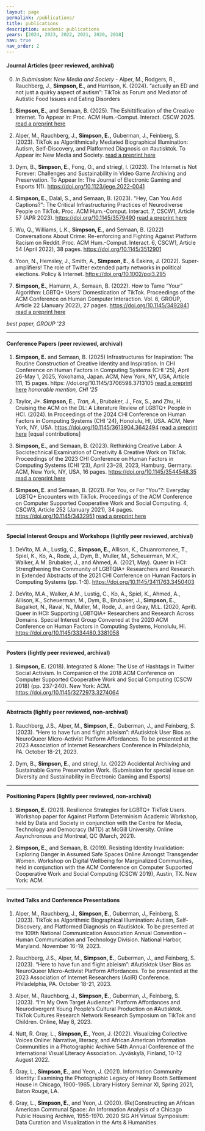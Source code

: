 ```yaml
---
layout: page
permalink: /publications/
title: publications
description: academic publications
years: [2024, 2023, 2022, 2021, 2020, 2018]
nav: true
nav_order: 2
---
```


<!-- _pages/publications.md -->
#### Journal Articles (peer reviewed, archival)


0. *In Submission: New Media and Society* - Alper, M., Rodgers, R., Rauchberg, J., **Simpson, E.**, and Harrison, K.  (2024). “actually an ED and not just a quirky aspect of autism”: TikTok as Forum and Mediator of Autistic Food Issues and Eating Disorders

01. **Simpson, E.**, and Semaan, B. (2025). The Eshittification of the Creative Internet. To Appear in: Proc. ACM Hum.-Comput. Interact. CSCW 2025. [read a preprint here](/assets/pdf/CSCW25Enshittification.pdf)

02.  Alper, M., Rauchberg, J., **Simpson, E.,** Guberman, J., Feinberg, S. (2023). TikTok as Algorithmically Mediated Biographical Illumination: Autism, Self-Discovery, and Platformed Diagnosis on #autisktok. To Appear in: New Media and Society. [read a preprint here](/assets/pdf/NMS_TikTokAutismDiagnosis_PrePrint.pdf)

03. Dym, B., **Simpson, E.**, Fong, O., and striegl, l. (2023). The Internet is Not Forever: Challenges and Sustainability in Video Game Archiving and Preservation. To Appear In: The Journal of Electronic Gaming and Esports 1(1). https://doi.org/10.1123/jege.2022-0041

04. **Simpson, E.**, Dalal, S., and Semaan, B. (2023). "Hey, Can You Add Captions?": The Critical Infrastructuring Practices of Neurodiverse People on TikTok. Proc. ACM Hum.-Comput. Interact. 7, CSCW1, Article 57 (APR 2023). https://doi.org/10.1145/3579490 [read a preprint here](/assets/pdf/CSCW23Captions.pdf)

05. Wu, Q., Williams, L.K., **Simpson, E.**, and Semaan, B. (2022) Conversations About Crime: Re-enforcing and Fighting Against Platform Racism on Reddit. Proc. ACM Hum.-Comput. Interact. 6, CSCW1, Article 54 (April 2022), 38 pages. https://doi.org/10.1145/3512901

06. Yoon, N., Hemsley, J., Smith, A., **Simpson, E.**, & Eakins, J. (2022). Super‐amplifiers! The role of Twitter extended party networks in political elections. Policy & Internet. https://doi.org/10.1002/poi3.295

07. **Simpson, E.**, Hamann, A., Semaan, B. (2022). How to Tame “Your” Algorithm: LGBTQ+ Users’ Domestication of TikTok. Proceedings of the ACM Conference on Human Computer Interaction. Vol. 6, GROUP, Article 22 (January 2022), 27 pages. https://doi.org/10.1145/3492841 [read a preprint here](/assets/pdf/GroupTikTokDomestication.pdf)

*best paper, GROUP '23*

- - -

#### Conference Papers (peer reviewed, archival)
01. **Simpson, E.** and Semaan, B. (2025) Infrastructures for Inspiration: The Routine Construction of Creative Identity and Inspiration. In CHI Conference on Human Factors in Computing Systems (CHI ’25), April 26-May 1, 2025, Yokohama, Japan. ACM, New York, NY, USA, Article 111, 15 pages. https: //doi.org/10.1145/3706598.3713105 [read a preprint here](/assets/pdf/InfraforInspo.pdf)
*honorable mention, CHI '25*

02. Taylor, J*. **Simpson, E.***, Tran, A.*, Brubaker, J., Fox, S., and Zhu, H. Cruising the ACM on the DL: A Literature Review of LGBTQ+ People in HCI. (2024). In Proceedings of the 2024 CHI Conference on Human Factors in Computing Systems (CHI ’24), Honolulu, HI, USA. ACM, New York, NY, USA. https://doi.org/10.1145/3613904.3642494 [read a preprint here](/assets/pdf/QueerHCISLR.pdf) [equal contributions]

03. **Simpson, E.**, and Semaan, B. (2023). Rethinking Creative Labor: A Sociotechnical Examination of Creativity & Creative Work on TikTok. Proceedings of the 2023 CHI Conference on Human Factors in Computing Systems (CHI ’23), April 23–28, 2023, Hamburg, Germany. ACM, New York, NY, USA, 16 pages. https://doi.org/10.1145/3544548.35 [read a preprint here](/assets/pdf/rethinkingcreativelabor.pdf)

04. **Simpson, E**. and Semaan, B. (2021). For You, or For "You"?: Everyday LGBTQ+ Encounters with TikTok. Proceedings of the ACM Conference on Computer Supported Cooperative Work and Social Computing. 4, CSCW3, Article 252 (January 2021), 34 pages. https://doi.org/10.1145/3432951 [read a preprint here](/assets/pdf/CSCW20TikTok.pdf)


- - -

#### Special Interest Groups and Workshops (lightly peer reviewed, archival)
01. DeVito, M. A., Lustig, C., **Simpson, E.**, Allison, K., Chuanromanee, T., Spiel, K., Ko, A., Rode, J., Dym, B., Muller, M., Scheuerman, M.K., Walker, A.M. Brubaker, J., and Ahmed, A. (2021, May). Queer in HCI: Strengthening the Community of LGBTQIA+ Researchers and Research. In Extended Abstracts of the 2021 CHI Conference on Human Factors in Computing Systems (pp. 1-3). https://doi.org/10.1145/3411763.3450403

02. DeVito, M.A., Walker, A.M., Lustig, C., Ko, A., Spiel, K., Ahmed, A., Allison, K., Scheuerman, M., Dym, B., Brubaker, J., **Simpson, E.**, Bagalkot, N., Raval, N., Muller, M., Rode, J., and Gray, M.L. (2020, April). Queer in HCI: Supporting LGBTQIA+ Researchers and Research Across Domains. Special Interest Group Convened at the 2020 ACM Conference on Human Factors in Computing Systems, Honolulu, HI.   https://doi.org/10.1145/3334480.3381058

- - -

#### Posters (lightly peer reviewed, archival)
01. **Simpson, E.** (2018). Integrated & Alone: The Use of Hashtags in Twitter Social Activism. In Companion of the 2018 ACM Conference on Computer Supported Cooperative Work and Social Computing (CSCW 2018) (pp. 237-240). New York: ACM. https://doi.org/10.1145/3272973.3274064

- - -

#### Abstracts (lightly peer reviewed, non-archival)
01. Rauchberg, J.S., Alper, M., **Simpson, E.**, Guberman, J., and Feinberg, S. (2023). “Here to have fun and flight ableism”: #Autisktok User Bios as NeuroQueer Micro-Activist Platform Affordances. To be presented at the 2023 Association of Internet Researchers Conference in Philadelphia, PA.  October 18-21, 2023.

02. Dym, B., **Simpson, E.**, and striegl, l.r. (2022) Accidental Archiving and Sustainable Game Preservation Work. (Submission for special issue on Diversity and Sustainability in Electronic Gaming and Esports)

- - -

#### Positioning Papers (lightly peer reviewed, non-archival)
01. **Simpson, E.** (2021). Resilience Strategies for LGBTQ+ TikTok Users. Workshop paper for Against Platform Determinism Academic Workshop, held by Data and Society in conjunction with the Centre for Media, Technology and Democracy (MTD) at McGill University. Online Asynchronous and Montreal, QC (March, 2021).

02. **Simpson, E.**, and Semaan, B. (2019). Resisting Identity Invalidation: Exploring Danger in Assumed Safe Spaces Online Amongst Transgender Women. Workshop on Digital Wellbeing for Marginalized Communities, held in conjunction with the ACM Conference on Computer Supported Cooperative Work and Social Computing (CSCW 2019), Austin, TX. New York: ACM.

- - -

#### Invited Talks and Conference Presentations

01. Alper, M., Rauchberg, J., **Simpson, E.**, Guberman, J., Feinberg, S. (2023). TikTok as Algorithmic Biographical Illumination: Autism, Self-Discovery, and Platformed Diagnosis on #autisktok. To be presented at the 109th National Communication Association Annual Convention – Human Communication and Technology Division. National Harbor, Maryland. November 16-19, 2023.

02. Rauchberg, J.S., Alper, M., **Simpson, E.**, Guberman, J., and Feinberg, S. (2023). “Here to have fun and flight ableism”: #Autisktok User Bios as NeuroQueer Micro-Activist Platform Affordances. To be presented at the 2023 Association of Internet Researchers (AoIR) Conference. Philadelphia, PA.  October 18-21, 2023.

03. Alper, M., Rauchberg, J., **Simpson, E.**, Guberman, J., Feinberg, S. (2023). “I’m My Own Target Audience”: Platform Affordances and Neurodivergent Young People’s Cultural Production on #Autisktok. TikTok Cultures Research Network Research Symposium on TikTok and Children. Online, May 8, 2023.

04. Nutt, R. Gray, L., **Simpson, E.**, Yeon, J. (2022). Visualizing Collective Voices Online: Narrative, literacy, and African American Information Communities in a Photographic Archive 54th Annual Conference of the International Visual Literacy Association. Jyväskylä, Finland, 10-12 August 2022.

05. Gray, L., **Simpson, E.**, and Yeon, J. (2021). Information Community Identity: Examining the Photographic Legacy of Henry Booth Settlement House in Chicago, 1900-1965. Library History Seminar XI, Spring 2021, Baton Rouge, LA.

06. Gray, L., **Simpson, E.**, and Yeon, J. (2020). (Re)Constructing an African American Communal Space: An Information Analysis of a Chicago Public Housing Archive, 1955-1970. 2020 SIG AH Virtual Symposium: Data Curation and Visualization in the Arts & Humanities.
